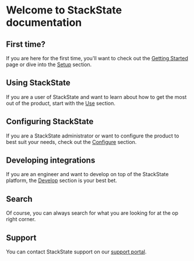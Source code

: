 # Welcome to StackState documentation

## First time?

If you are here for the first time, you'll want to check out the [Getting Started](getting_started.md) page or dive into the [Setup](setup/) section.

## Using StackState

If you are a user of StackState and want to learn about how to get the most out of the product, start with the [Use](use/) section.

## Configuring StackState

If you are a StackState administrator or want to configure the product to best suit your needs, check out the [Configure](configure/) section.

## Developing integrations

If you are an engineer and want to develop on top of the StackState platform, the [Develop](develop/) section is your best bet.

## Search

Of course, you can always search for what you are looking for at the op right corner.

## Support

You can contact StackState support on our [support portal](https://support.stackstate.com).


